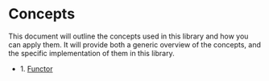 # Concepts

This document will outline the concepts used in this library and how you
can apply them. It will provide both a generic overview of the concepts,
and the specific implementation of them in this library.

  - 1\. [Functor](functor.md)

